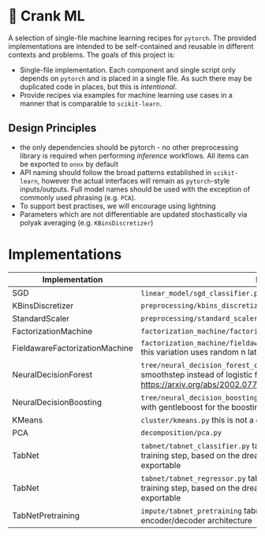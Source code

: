 # 🔧 Crank ML

A selection of single-file machine learning recipes for `pytorch`. The provided implementations are intended to be self-contained and reusable in different contexts and problems. The goals of this project is:

* Single-file implementation. Each component and single script only depends on `pytorch` and is placed in a single file. As such there may be duplicated code in places, but this is _intentional_. 
* Provide recipes via examples for machine learning use cases in a manner that is comparable to `scikit-learn`. 

## Design Principles

- the only dependencies should be pytorch - no other preprocessing library is required when performing _inference_ workflows. All items can be exported to `onnx` by default
- API naming should follow the broad patterns established in `scikit-learn`, however the actual interfaces will remain as `pytorch`-style inputs/outputs. Full model names should be used with the exception of commonly used phrasing (e.g. `PCA`).
- To support best practises, we will encourage using lightning
- Parameters which are not differentiable are updated stochastically via polyak averaging (e.g. `KBinsDiscretizer`)

# Implementations

| Implementation | Description |
| ----------- | ----------- |
| SGD | `linear_model/sgd_classifier.py`, `linear_model/sgd_regressor.py` |
| KBinsDiscretizer | `preprocessing/kbins_discretizer.py` |
| StandardScaler | `preprocessing/standard_scaler.py` |
| FactorizationMachine | `factorization_machine/factorization_machine_classifier.py` |
| FieldawareFactorizationMachine | `factorization_machine/fieldaware_factorization_machine_classifier.py` this variation uses random n latent variables |
| NeuralDecisionForest | `tree/neural_decision_forest_classifier.py` this variation uses smoothstep instead of logistic function for the soft routing. See: https://arxiv.org/abs/2002.07772 |
| NeuralDecisionBoosting | `tree/neural_decision_boosting_classifier.py` this neural decision forest with gentleboost for the boosting variation |
| KMeans | `cluster/kmeans.py` this is not a differentiable variation |
| PCA | `decomposition/pca.py` |
| TabNet | `tabnet/tabnet_classifier.py` tabnet implementation without the pre-training step, based on the dreamquark-ai implementation but now ONNX exportable |
| TabNet | `tabnet/tabnet_regressor.py` tabnet implementation without the pre-training step, based on the dreamquark-ai implementation but now ONNX exportable|
| TabNetPretraining | `impute/tabnet_pretraining` tabnet pretraining for imputation using encoder/decoder architecture |
